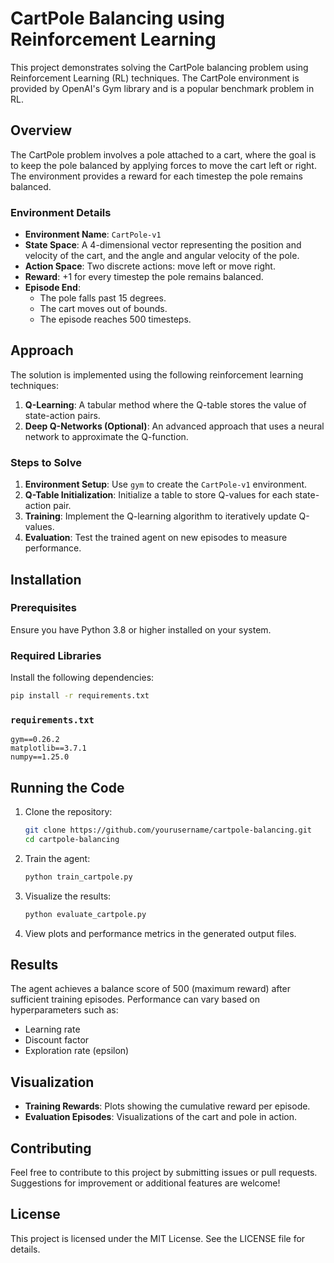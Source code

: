 # CartPole Balancing using Reinforcement Learning

This project demonstrates solving the CartPole balancing problem using Reinforcement Learning (RL) techniques. The CartPole environment is provided by OpenAI's Gym library and is a popular benchmark problem in RL.

## Overview

The CartPole problem involves a pole attached to a cart, where the goal is to keep the pole balanced by applying forces to move the cart left or right. The environment provides a reward for each timestep the pole remains balanced.

### Environment Details
- **Environment Name**: `CartPole-v1`
- **State Space**: A 4-dimensional vector representing the position and velocity of the cart, and the angle and angular velocity of the pole.
- **Action Space**: Two discrete actions: move left or move right.
- **Reward**: +1 for every timestep the pole remains balanced.
- **Episode End**:
  - The pole falls past 15 degrees.
  - The cart moves out of bounds.
  - The episode reaches 500 timesteps.

## Approach

The solution is implemented using the following reinforcement learning techniques:
1. **Q-Learning**: A tabular method where the Q-table stores the value of state-action pairs.
2. **Deep Q-Networks (Optional)**: An advanced approach that uses a neural network to approximate the Q-function.

### Steps to Solve
1. **Environment Setup**: Use `gym` to create the `CartPole-v1` environment.
2. **Q-Table Initialization**: Initialize a table to store Q-values for each state-action pair.
3. **Training**: Implement the Q-learning algorithm to iteratively update Q-values.
4. **Evaluation**: Test the trained agent on new episodes to measure performance.

## Installation

### Prerequisites
Ensure you have Python 3.8 or higher installed on your system.

### Required Libraries
Install the following dependencies:

```bash
pip install -r requirements.txt
```

### `requirements.txt`
```
gym==0.26.2
matplotlib==3.7.1
numpy==1.25.0
```

## Running the Code

1. Clone the repository:
   ```bash
   git clone https://github.com/yourusername/cartpole-balancing.git
   cd cartpole-balancing
   ```

2. Train the agent:
   ```bash
   python train_cartpole.py
   ```

3. Visualize the results:
   ```bash
   python evaluate_cartpole.py
   ```

4. View plots and performance metrics in the generated output files.

## Results

The agent achieves a balance score of 500 (maximum reward) after sufficient training episodes. Performance can vary based on hyperparameters such as:
- Learning rate
- Discount factor
- Exploration rate (epsilon)

## Visualization
- **Training Rewards**: Plots showing the cumulative reward per episode.
- **Evaluation Episodes**: Visualizations of the cart and pole in action.

## Contributing

Feel free to contribute to this project by submitting issues or pull requests. Suggestions for improvement or additional features are welcome!

## License

This project is licensed under the MIT License. See the LICENSE file for details.



